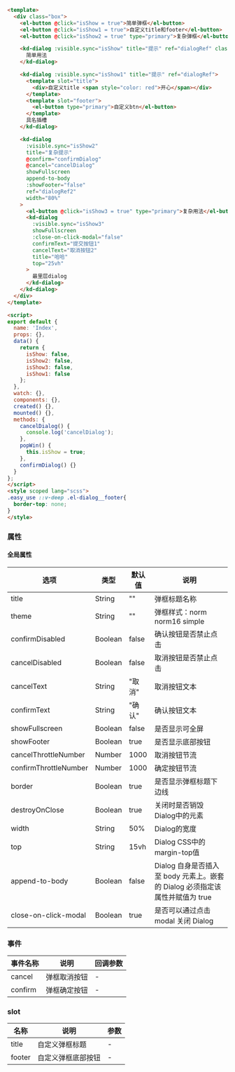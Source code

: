 ```html 
<template>
  <div class="box">
    <el-button @click="isShow = true">简单弹框</el-button>
    <el-button @click="isShow1 = true">自定义title和footer</el-button>
    <el-button @click="isShow2 = true" type="primary">复杂弹框</el-button>

    <kd-dialog :visible.sync="isShow" title="提示" ref="dialogRef" class="easy_use">
      简单用法
    </kd-dialog>

    <kd-dialog :visible.sync="isShow1" title="提示" ref="dialogRef">
      <template slot="title">
        <div>自定义title <span style="color: red">开心</span></div>
      </template>
      <template slot="footer">
        <el-button type="primary">自定义btn</el-button>
      </template>
      具名插槽
    </kd-dialog>

    <kd-dialog
      :visible.sync="isShow2"
      title="复杂提示"
      @confirm="confirmDialog"
      @cancel="cancelDialog"
      showFullscreen
      append-to-body
      :showFooter="false"
      ref="dialogRef2"
      width="80%"
    >
      <el-button @click="isShow3 = true" type="primary">复杂用法</el-button>
      <kd-dialog
        :visible.sync="isShow3"
        showFullscreen
        :close-on-click-modal="false"
        confirmText="提交按钮1"
        cancelText="取消按钮2"
        title="哈哈"
        top="25vh"
      >
        最里层dialog
      </kd-dialog>
    </kd-dialog>
  </div>
</template>

<script>
export default {
  name: 'Index',
  props: {},
  data() {
    return {
      isShow: false,
      isShow2: false,
      isShow3: false,
      isShow1: false
    };
  },
  watch: {},
  components: {},
  created() {},
  mounted() {},
  methods: {
    cancelDialog() {
      console.log('cancelDialog');
    },
    popWin() {
      this.isShow = true;
    },
    confirmDialog() {}
  }
};
</script>
<style scoped lang="scss">
.easy_use ::v-deep .el-dialog__footer{
  border-top: none;
}
</style>

```
### 属性
#### 全局属性
|选项|类型|默认值|说明|
|---|---|---|---|
|title|String|""|弹框标题名称|
|theme|String|""|弹框样式：norm norm16 simple|
|confirmDisabled|Boolean|false|确认按钮是否禁止点击|
|cancelDisabled|Boolean|false|取消按钮是否禁止点击|
|cancelText|String|"取消"|取消按钮文本|
|confirmText|String|"确认"|确认按钮文本|
|showFullscreen|Boolean|false|是否显示可全屏|
|showFooter|Boolean|true|是否显示底部按钮|
|cancelThrottleNumber|Number|1000|取消按钮节流|
|confirmThrottleNumber|Number|1000|确定按钮节流|
|border|Boolean|true|是否显示弹框标题下边线|
|destroyOnClose|Boolean|true|关闭时是否销毁Dialog中的元素|
|width|String|50%|Dialog的宽度|
|top|String|15vh|Dialog CSS中的margin-top值|
|append-to-body|Boolean|false|Dialog 自身是否插入至 body 元素上。嵌套的 Dialog 必须指定该属性并赋值为 true|
|close-on-click-modal|Boolean|true|是否可以通过点击 modal 关闭 Dialog|

### 事件
|事件名称|说明|回调参数|
|---|---|---|
|cancel|弹框取消按钮|-|
|confirm|弹框确定按钮|-|

### slot
|名称|说明|参数|
|---|---|---|
|title|自定义弹框标题|-|
|footer|自定义弹框底部按钮|-|
